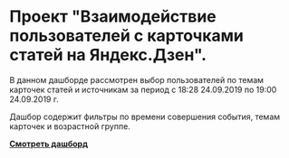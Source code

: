 # Проект "Взаимодействие пользователей с карточками статей на Яндекс.Дзен".

В данном дашборде рассмотрен выбор пользователей по темам карточек статей и источникам за период с 18:28 24.09.2019 по 19:00 24.09.2019 г.

Дашбор содержит фильтры по времени совершения события, темам карточек и возрастной группе.


**[Смотреть дашборд](https://public.tableau.com/app/profile/aleona3710/viz/YandexZen_16786435537590/_?publish=yes)**

